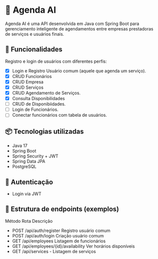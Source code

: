 # 🧠 Agenda AI
Agenda AI é uma API desenvolvida em Java com Spring Boot para gerenciamento inteligente de agendamentos entre empresas prestadoras de serviços e usuários finais.

## 🚀 Funcionalidades
Registro e login de usuários com diferentes perfis:

- [X] Login e Registro Usuário comum (aquele que agenda um serviço).
- [X] CRUD Funcionários
- [X] CRUD Empresa
- [X] CRUD Serviços
- [X] CRUD Agendamento de Serviços.
- [X] Consulta Disponibilidades
- [ ] CRUD de Disponibiidades.
- [ ] Login de Funcionários.
- [ ] Conectar funcionários com tabela de usuários.
## 📦 Tecnologias utilizadas
- Java 17
- Spring Boot
- Spring Security + JWT
- Spring Data JPA
- PostgreSQL

## 🔐 Autenticação
- Login via JWT

## 📁 Estrutura de endpoints (exemplos)
Método	Rota	Descrição
- POST	/api/auth/register	Registro usuário comum
- POST	/api/auth/login	Criação usuário comum
- GET	/api/employees	Listagem de funcionários
- GET	/api/employees/{id}/availability	Ver horários disponíveis
- GET /api/services - Listagem de serviços
